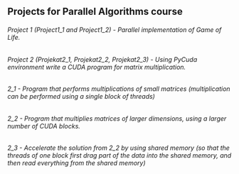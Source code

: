 ## Projects for Parallel Algorithms course

###### Project 1 (Project1_1 and Project1_2) - Parallel implementation of Game of Life.
###### Project 2 (Projekat2_1, Projekat2_2, Projekat2_3) - Using PyCuda environment write a CUDA program for matrix multiplication.
###### 2_1 - Program that performs multiplications of small matrices (multiplication can be performed using a single block of threads)
###### 2_2 - Program that multiplies matrices of larger dimensions, using a larger number of CUDA blocks.
###### 2_3 - Accelerate the solution from 2_2 by using shared memory (so that the threads of one block first drag part of the data into the shared memory, and then read everything from the shared memory)
